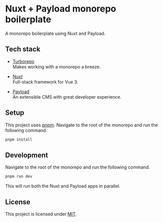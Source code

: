 # Nuxt + Payload monorepo boilerplate

A monorepo boilerplate using Nuxt and Payload.

## Tech stack

- <a href="https://turbo.build/repo" target="_blank">Turborepo</a>  
  Makes working with a monorepo a breeze.

- <a href="https://nuxt.com" target="_blank">Nuxt</a>  
  Full-stack framework for Vue 3.

- <a href="https://payloadcms.com" target="_blank">Payload</a>  
  An extensible CMS with great developer experience.

## Setup

This project uses [pnpm](https://pnpm.io).
Navigate to the root of the monorepo and run the following command.

```sh
pnpm install
```

## Development

Navigate to the root of the monorepo and run the following command.

```sh
pnpm run dev
```

This will run both the Nuxt and Payload apps in parallel.

## License

This project is licensed under [MIT](/LICENSE).
